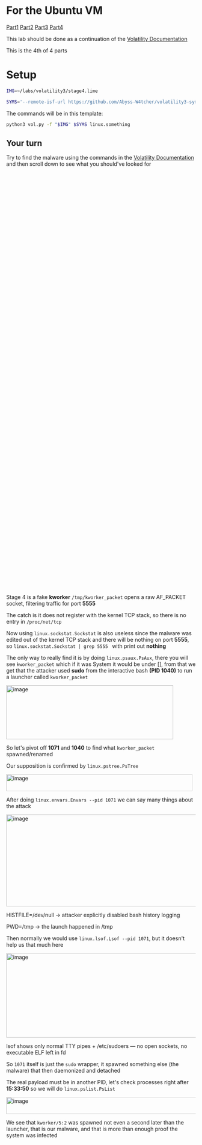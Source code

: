 # For the Ubuntu VM

[Part1](/courseFiles/Section_09-forensicsFundamentals/volatilityLab1.md)   [Part2](/courseFiles/Section_09-forensicsFundamentals/volatilityLab2.md)   [Part3](/courseFiles/Section_09-forensicsFundamentals/volatilityLab3.md)   [Part4](/courseFiles/Section_09-forensicsFundamentals/volatilityLab4.md)

This lab should be done as a continuation of the [Volatility Documentation](/courseFiles/tools/Volatility.md)

This is the 4th of 4 parts

# Setup

```bash
IMG=~/labs/volatility3/stage4.lime
```
```bash
SYMS='--remote-isf-url https://github.com/Abyss-W4tcher/volatility3-symbols/raw/master/banners/banners.json'
```

The commands will be in this template:
```bash
python3 vol.py -f "$IMG" $SYMS linux.something
```

## Your turn
Try to find the malware using the commands in the [Volatility Documentation](/courseFiles/tools/Volatility.md) and then scroll down to see what you should've looked for

<br><br><br><br><br><br><br><br><br><br><br><br><br><br><br><br><br><br><br><br><br><br><br><br><br><br><br><br><br><br><br><br><br><br><br><br><br><br><br><br><br><br><br><br><br><br><br><br><br><br><br><br><br><br><br><br><br><br><br><br><br><br><br><br><br>

Stage 4 is a fake **kworker** ``/tmp/kworker_packet`` opens a raw AF_PACKET socket, filtering traffic for port **5555**

The catch is it does not register with the kernel TCP stack, so there is no entry in ``/proc/net/tcp``

Now using ``linux.sockstat.Sockstat`` is also useless since the malware was edited out of the kernel TCP stack and there will be nothing on port **5555**, so ``linux.sockstat.Sockstat | grep 5555
`` with print out **nothing**

The only way to really find it is by doing ``linux.psaux.PsAux``, there you will see ``kworker_packet`` which if it was System it would be under [], from that we get that the attacker used **sudo** from the interactive bash **(PID 1040)** to run a launcher called ``kworker_packet``

<img width="444" height="143" alt="image" src="https://github.com/user-attachments/assets/7dd3874c-1b75-4f7b-a1cb-a6c2fdd50f84" />


So let's pivot off **1071** and **1040** to find what ``kworker_packet`` spawned/renamed

Our supposition is confirmed by ``linux.pstree.PsTree``

<img width="495" height="45" alt="image" src="https://github.com/user-attachments/assets/264cc9e1-ea4c-43e7-87c4-a9a068597cf1" />

After doing ``linux.envars.Envars --pid 1071`` we can say many things about the attack

<img width="540" height="244" alt="image" src="https://github.com/user-attachments/assets/e242da14-19f1-40bb-ba23-732e99e2d442" />

HISTFILE=/dev/null -> attacker explicitly disabled bash history logging

PWD=/tmp -> the launch happened in /tmp

Then normally we would use ``linux.lsof.Lsof --pid 1071``, but it doesn't help us that much here

<img width="1752" height="224" alt="image" src="https://github.com/user-attachments/assets/58b0be3a-6d01-45d5-846c-f3a1a40f122f" />

lsof shows only normal TTY pipes + /etc/sudoers — no open sockets, no executable ELF left in fd

So ``1071`` itself is just the ``sudo`` wrapper, it spawned something else (the malware) that then daemonized and detached

The real payload must be in another PID, let's check processes right after **15:33:50** so we will do ``linux.pslist.PsList``

<img width="1195" height="45" alt="image" src="https://github.com/user-attachments/assets/ded6cab2-a74d-4496-8e65-e662c9fd3136" />

We see that ``kworker/5:2`` was spawned not even a second later than the launcher, that is our malware, and that is more than enough proof the system was infected






